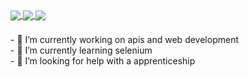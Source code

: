 <!-- Repo Stats Display -->
<div style="margin-bottom: 5px;">
  <a href="https://github.com/KeanTech/BinaryGame">
    <img align="center" src="https://github-readme-stats.vercel.app/api/pin/?username=KeanTech&repo=MovieSearch_App&theme=onedark&show_owner=true" />
  </a>
  <a href="https://github.com/KeanTech/ProjektDB">
    <img align="center" src="https://github-readme-stats.vercel.app/api/pin/?username=KeanTech&repo=ProjektDB&theme=onedark&show_owner=false" />
  </a>
  
  <a href="https://github.com/KeanTech/BinaryGame">
    <img align="center" src="https://github-readme-stats.vercel.app/api/pin/?username=KeanTech&repo=BinaryGame&theme=onedark&show_owner=false" />
  </a>
</div>
<div style="margin-bottom: 5px foreground-color:red;">
  <br/>                         
- 🔭 I’m currently working on apis and web development
  <br/>
- 🌱 I’m currently learning selenium 
  <br/>
- 🤔 I’m looking for help with a apprenticeship
  </p>
</div>

